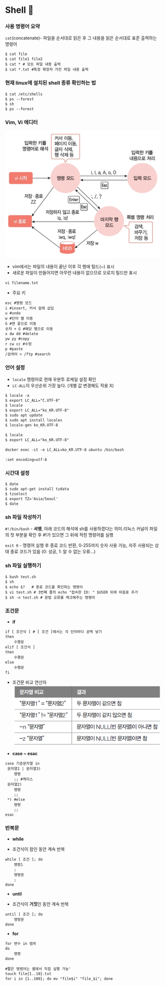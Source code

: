 # Shell :dancer:

### 사용 명령어 요약

`cat`(concatenate)- 파일을 순서대로 읽은 후 그 내용을 읽은 순서대로 표준 출력하는 명령어

```shell 
$ cat file
$ cat file1 file2
$ cat * # 모든 파일 내용 출력
$ cat *.txt #특정 확장자 가진 파일 내용 출력
```

### 현재 linux에 설치된 shell 종류 확인하는 법

```shell
$ cat /etc/shells
$ ps --forest
$ sh
$ ps --forest
```

### Vim, Vi 에디터
![Alt text](vim_image.png)
* vim에서는 파일의 내용이 끝난 이후 각 행에 틸드(~) 표시
* 새로운 파일이 만들어지면 아무런 내용이 없으므로 오로지 틸드만 표시

`vi filename.txt`

* 주요 키
```shell
esc #명령 모드
i #insert, 커서 앞에 삽입
u #undo
w #단어 별 이동
G #맨 끝으로 이동
숫자 + G #해당 행으로 이동
x dw dd #delete
yw yy #copy
r cw cc #수정
p #paste
/검색어 > /ftp #search
```

### 언어 설정
* `locale` 명령어로 현재 우분투 로케일 설정 확인
* `LC-ALL`이 우선순위 가장 높다. (개별 값 변경해도 적용 X)

```shell
$ locale -a
$ export LC_ALL="C.UTF-8"
$ locale
$ export LC_ALL="ko_KR.UTF-8"
$ sudo apt update
$ sudo apt install locales
$ locale-gen ko_KR.UTF-8

$ locale
$ export LC_ALL="ko_KR.UTF-8"

docker exec -it -e LC_ALL=ko_KR.UTF-8 ubuntu /bin/bash

:set encoding=utf-8
```

### 시간대 설정
```shell
$ date
$ sudo apt-get install tzdata
$ tzselect
$ export TZ='Asia/Seoul'
$ date
```

### sh 파일 작성하기
`#!/bin/bash` - **셔뱅**, 아래 코드의 해석에 sh를 사용하겠다는 의미.리눅스 커널이 파일의 첫 부분을 확인 후 #!가 있으면 그 뒤에 적힌 명령어를 실행

`exit 0` - 명령어 실행 후 종료 코드 반환, 0-255까지 숫자 사용 가능, 자주 사용되는 상태 종료 코드가 있음 (0: 성공, 1: 알 수 없는 오류...)

### sh 파일 실행하기
```shell
$ bash test.sh
$ sh 
$ echo $?   # 종료 코드를 확인하는 명령어
$ vi test.sh # 3번째 줄의 echo "접속한 ID: " $USER 뒤에 따옴표 추가
$ sh -n test.sh # 문법 오류를 체크해주는 명령어
```

### 조건문

* **if**

```shell
if [ 조건식 ] # [ 조건 ]에서는 각 단어마다 공백 넣기
then
    수행문
elif [ 조건식 ]
then
    수행문
else
    수행문
fi
```
- 조건문 비교 연산자
![Alt text](image.png)

* **case ~ esac**
```shell
case 기준문자열 in
 문자열1 | 문자열3)
    명령
    ;; #케이스 
 문자열2)
    명령
    ;;
 *) #else
    명령
    ;;
esac
```

### 반복문

* **while**
- 조건식이 참인 동안 계속 반복

```shell
while [ 조건 ]; do
    명령1
    ;
    명령문
    ;
done
```
* **until**
- 조건식이 **거짓**인 동안 계속 반복

```shell
until [ 조건 ]; do
    명령문
done
```
* **for**

```shell
for 변수 in 범위
do
    명령
done

#짧은 명령어는 셸에서 직접 실행 가능'
touch file{1..10}.txt
for i in {1..100}; do mv "file$i" "file_$i"; done
```